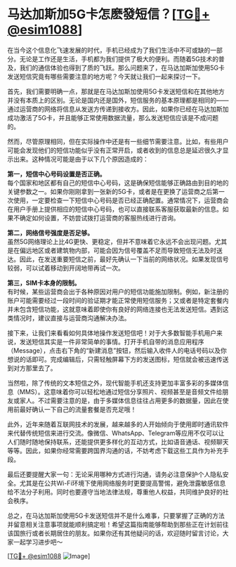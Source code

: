 # 马达加斯加5G卡怎麽發短信？[[TG💪+ @esim1088](https://t.me/s/esim1088)]

在当今这个信息化飞速发展的时代，手机已经成为了我们生活中不可或缺的一部分。无论是工作还是生活，手机都为我们提供了极大的便利。而随着5G技术的普及，我们的通信体验也得到了质的飞跃。那么问题来了，在马达加斯加使用5G卡发送短信究竟有哪些需要注意的地方呢？今天就让我们一起来探讨一下。

首先，我们需要明确一点，那就是在马达加斯加使用5G卡发送短信和在其他地方并没有本质上的区别。无论是国内还是国外，短信服务的基本原理都是相同的——通过运营商的网络将信息从发送方传递到接收方。因此，如果你已经在马达加斯加成功激活了5G卡，并且能够正常使用数据流量，那么发送短信应该是不成问题的。

然而，尽管原理相同，但在实际操作中还是有一些细节需要注意。比如，有些用户可能会发现他们的短信功能似乎没有正常开启，或者收到的信息总是延迟很久才显示出来。这种情况可能是由于以下几个原因造成的：

**第一，短信中心号码设置是否正确。**  
每个国家和地区都有自己的短信中心号码，这是确保短信能够正确路由到目的地的关键参数之一。如果你刚刚拿到一张新的5G卡，或者是在更换了运营商之后第一次使用，一定要检查一下短信中心号码是否已经正确配置。通常情况下，运营商会在用户手册上提供相应的短信中心号码，也可以直接联系客服获取最新的信息。如果不确定如何设置，不妨尝试拨打运营商的客服热线进行咨询。

**第二，网络信号强度是否足够。**  
虽然5G网络理论上比4G更快、更稳定，但并不意味着它永远不会出现问题。尤其是在偏远地区或者建筑物内部，可能会因为信号覆盖不足而导致短信无法及时送达。因此，在发送重要短信之前，最好先确认一下当前的网络状况。如果发现信号较弱，可以试着移动到开阔地带再试一次。

**第三，SIM卡本身的限制。**  
有时候，某些运营商会出于各种原因对用户的短信功能施加限制。例如，新注册的账户可能需要经过一段时间的验证期才能正常使用短信服务；又或者是特定套餐内并未包含短信功能，这就意味着即使你有良好的网络连接也无法发送短信。遇到这类情况时，建议直接与运营商沟通解决办法。

接下来，让我们来看看如何具体地操作发送短信吧！对于大多数智能手机用户来说，发送短信其实是一件非常简单的事情。打开手机自带的消息应用程序（Message），点击右下角的“新建消息”按钮，然后输入收件人的电话号码以及你想说的话即可。完成编辑后，只需轻触屏幕下方的发送图标，短信就会被迅速传送到对方那里去了。

当然啦，除了传统的文本短信之外，现代智能手机还支持更加丰富多彩的多媒体信息（MMS）。这意味着你可以轻松地通过短信分享照片、视频甚至是音频文件给朋友或家人。不过需要注意的是，由于多媒体信息往往占用更多的数据量，因此在使用前最好确认一下自己的流量套餐是否充足哦！

此外，近年来随着互联网技术的发展，越来越多的人开始倾向于使用即时通讯软件来代替传统短信来进行交流。像微信、WhatsApp、Telegram等应用不仅可以让人们随时随地保持联系，还能提供更多样化的互动方式，比如语音通话、视频聊天等等。因此，如果你经常需要跨国界沟通的话，不妨考虑下载这些工具作为补充手段。

最后还要提醒大家一句：无论采用哪种方式进行沟通，请务必注意保护个人隐私安全。尤其是在公共Wi-Fi环境下使用网络服务时更要提高警惕，避免泄露敏感信息给不法分子利用。同时也要遵守当地法律法规，尊重他人权益，共同维护良好的社会秩序。

总之，在马达加斯加使用5G卡发送短信并不是什么难事，只要掌握了正确的方法并留意相关注意事项就能顺利搞定啦！希望这篇指南能够帮助到那些正在计划前往该国旅行或者长期居住的朋友。如果你还有其他疑问的话，欢迎随时留言讨论，大家一起学习进步吧～

[[TG💪+ @esim1088](https://t.me/s/esim1088) ![Image](https://i.postimg.cc/4NQfJmqS/Snipaste-2025-05-13-00-14-12.png)]